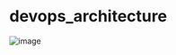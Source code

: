 # devops_architecture
![image](https://github.com/user-attachments/assets/94f854a7-a028-4243-a5a9-41d23b738a44)

